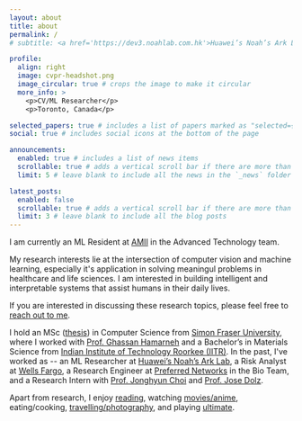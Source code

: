 ```yaml
---
layout: about
title: about
permalink: /
# subtitle: <a href='https://dev3.noahlab.com.hk'>Huawei’s Noah’s Ark Lab</a> CV/ML Researcher

profile:
  align: right
  image: cvpr-headshot.png
  image_circular: true # crops the image to make it circular
  more_info: >
    <p>CV/ML Researcher</p>
    <p>Toronto, Canada</p>

selected_papers: true # includes a list of papers marked as "selected={true}"
social: true # includes social icons at the bottom of the page

announcements:
  enabled: true # includes a list of news items
  scrollable: true # adds a vertical scroll bar if there are more than 3 news items
  limit: 5 # leave blank to include all the news in the `_news` folder

latest_posts:
  enabled: false
  scrollable: true # adds a vertical scroll bar if there are more than 3 new posts items
  limit: 3 # leave blank to include all the blog posts
---
```


<!-- I am currently a Machine Learning Researcher at [Huawei’s Noah’s Ark Lab](https://dev3.noahlab.com.hk) in the Embodied AI team. -->

I am currently an ML Resident at [AMII](https://www.amii.ca) in the Advanced Technology team.

My research interests lie at the intersection of computer vision and machine learning, especially it's application in solving meaningul problems in healthcare and life sciences.
I am interested in building intelligent and interpretable systems that assist humans in their daily lives.

If you are interested in discussing these research topics, please feel free to [reach out to me](mailto:ashishsinha108@gmail.com).

I hold an MSc ([thesis](https://summit.sfu.ca/item/38512)) in Computer Science from [Simon Fraser University](https://sfu.ca), where I worked with [Prof. Ghassan Hamarneh](https://www.medicalimageanalysis.com/about/ghassans-bio) and a Bachelor’s in Materials Science from [Indian Institute of Technology Roorkee (IITR)](https://www.iitr.ac.in/). In the past, I've worked as -- an ML Researcher at [Huawei’s Noah’s Ark Lab](https://dev3.noahlab.com.hk), a Risk Analyst at [Wells Fargo](https://wellsfargo.com/), a Research Engineer at [Preferred Networks](https://preferred.jp/en/) in the Bio Team, and a Research Intern with [Prof. Jonghyun Choi](https://ppolon.github.io) and [Prof. Jose Dolz](https://josedolz.github.io).

Apart from research, I enjoy [reading](https://goodreads.com/sinashish), watching [movies/anime](https://letterboxd.com/sinashish/), eating/cooking, [travelling/photography](https://instagram.com/_a.sinha_), and playing [ultimate](https://vul.ca). 

